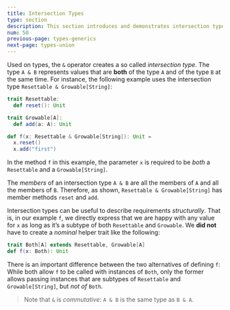 ```yaml
---
title: Intersection Types
type: section
description: This section introduces and demonstrates intersection types in Scala 3.
num: 50
previous-page: types-generics
next-page: types-union
---
```



Used on types, the `&` operator creates a so called _intersection type_.
The type `A & B` represents values that are **both** of the type `A` and of the type `B` at the same time.
For instance, the following example uses the intersection type `Resettable & Growable[String]`:

```scala
trait Resettable:
  def reset(): Unit

trait Growable[A]:
  def add(a: A): Unit

def f(x: Resettable & Growable[String]): Unit =
  x.reset()
  x.add("first")
```

In the method `f` in this example, the parameter `x` is required to be *both* a `Resettable` and a `Growable[String]`.

The _members_ of an intersection type `A & B` are all the members of `A` and all the members of `B`.
Therefore, as shown, `Resettable & Growable[String]` has member methods `reset` and `add`.

Intersection types can be useful to describe requirements _structurally_.
That is, in our example `f`, we directly express that we are happy with any value for `x` as long as it’s a subtype of both `Resettable` and `Growable`.
We **did not** have to create a _nominal_ helper trait like the following:
```scala
trait Both[A] extends Resettable, Growable[A]
def f(x: Both): Unit
```
There is an important difference between the two alternatives of defining `f`: While both allow `f` to be called with instances of `Both`, only the former allows passing instances that are subtypes of `Resettable` and `Growable[String]`, but _not of_ `Both`.

> Note that `&` is _commutative_: `A & B` is the same type as `B & A`.
